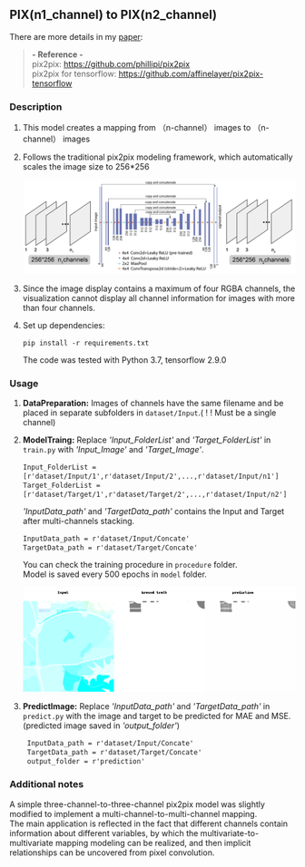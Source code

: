 ## PIX(n1_channel) to PIX(n2_channel)

There are more details in my [paper](https:xxx):

> **- Reference -**  
> pix2pix: https://github.com/phillipi/pix2pix  
> pix2pix for tensorflow: https://github.com/affinelayer/pix2pix-tensorflow


### Description

1) This model creates a mapping from （n-channel） images to （n-channel） images
2) Follows the traditional pix2pix modeling framework, which automatically scales the image size to 256*256

   <img src="docs\1.png" width="900px"/>  

3) Since the image display contains a maximum of four RGBA channels, the visualization cannot display all channel information for images with more than four channels.


4) Set up dependencies: 

    ```shell
    pip install -r requirements.txt
    ```

   The code was tested with Python 3.7, tensorflow 2.9.0

### Usage

1) **DataPreparation:** Images of channels have the same filename and be placed in separate subfolders in `dataset/Input`.( ! ! Must be a single channel)

2) **ModelTraing:** Replace _'Input_FolderList'_ and _'Target_FolderList'_ in `train.py` with _'Input_Image'_ and _'Target_Image'_.

    ```shell
    Input_FolderList = [r'dataset/Input/1',r'dataset/Input/2',...,r'dataset/Input/n1']
    Target_FolderList = [r'dataset/Target/1',r'dataset/Target/2',...,r'dataset/Input/n2']
    ```

    _'InputData_path'_ and _'TargetData_path'_ contains the Input and Target after multi-channels stacking.

    ```shell
    InputData_path = r'dataset/Input/Concate'
    TargetData_path = r'dataset/Target/Concate'
    ```
   
   You can check the training procedure in `procedure` folder.  
   Model is saved every 500 epochs in `model` folder.
   
   <img src="docs\2.png" width="500px"/>
   


4) **PredictImage:** Replace _'InputData_path'_ and _'TargetData_path'_ in `predict.py` with the image and target to be predicted for MAE and MSE.(predicted image saved in _'output_folder'_)

   ```shell
    InputData_path = r'dataset/Input/Concate'
    TargetData_path = r'dataset/Target/Concate'
    output_folder = r'prediction'
    ```


### Additional notes
A simple three-channel-to-three-channel pix2pix model was slightly modified to implement a multi-channel-to-multi-channel mapping.  
The main application is reflected in the fact that different channels contain information about different variables, by which the multivariate-to-multivariate mapping modeling can be realized, and then implicit relationships can be uncovered from pixel convolution.
